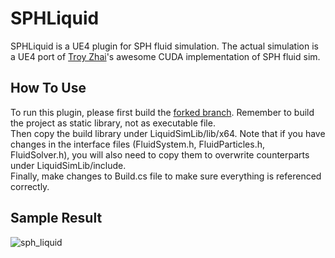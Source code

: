 # SPHLiquid

SPHLiquid is a UE4 plugin for SPH fluid simulation. The actual simulation is a UE4 port of [Troy Zhai](https://github.com/TroyZhai/CPP-Fluid-Particles)'s awesome CUDA implementation of SPH fluid sim.

## How To Use
To run this plugin, please first build the [forked branch](https://github.com/UnrealXinda/CPP-Fluid-Particles). Remember to build the project as static library, not as executable file.  
Then copy the build library under LiquidSimLib/lib/x64. Note that if you have changes in the interface files (FluidSystem.h, FluidParticles.h, FluidSolver.h), you will also need to copy them to overwrite counterparts under LiquidSimLib/include.  
Finally, make changes to Build.cs file to make sure everything is referenced correctly.  

## Sample Result
![sph_liquid](sph_liquid.gif)
